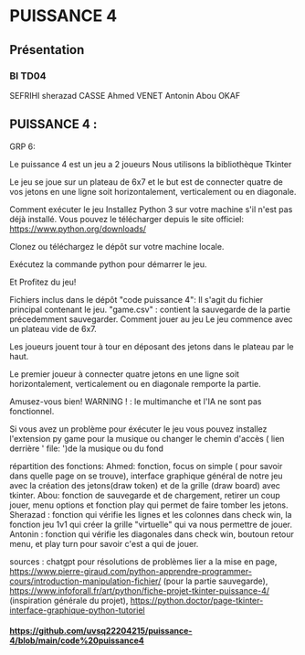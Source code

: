 # PUISSANCE 4
## Présentation
### BI TD04 
SEFRIHI sherazad
CASSE Ahmed
VENET Antonin 
Abou OKAF

 ## PUISSANCE 4 : 
 GRP 6:
 
 Le puissance 4 est un jeu a 2 joueurs
 Nous utilisons la bibliothèque Tkinter

 Le jeu se joue sur un plateau de 6x7 et le but est de connecter quatre de vos jetons en une ligne soit horizontalement, verticalement ou en diagonale.

Comment exécuter le jeu
Installez Python 3 sur votre machine s'il n'est pas déjà installé. Vous pouvez le télécharger depuis le site officiel: https://www.python.org/downloads/

Clonez ou téléchargez le dépôt sur votre machine locale.

Exécutez la commande python pour démarrer le jeu.

Et Profitez du jeu!

Fichiers inclus dans le dépôt
"code puissance 4": Il s'agit du fichier principal contenant le jeu.
"game.csv" : contient la sauvegarde de la partie précedemment sauvegarder.
Comment jouer au jeu
Le jeu commence avec un plateau vide de 6x7.

Les joueurs jouent tour à tour en déposant des jetons dans le plateau par le haut.

Le premier joueur à connecter quatre jetons en une ligne soit horizontalement, verticalement ou en diagonale remporte la partie.

Amusez-vous bien!
WARNING ! : le multimanche et l'IA ne sont pas fonctionnel.

Si vous avez un problème pour éxécuter le jeu vous pouvez installez l'extension py game pour la musique ou changer le chemin d'accès ( lien derrière ' file: ')de la musique ou du fond 

répartition des fonctions:
Ahmed: fonction, focus on simple ( pour savoir dans quelle page on se trouve), interface graphique général de notre jeu avec la création des jetons(draw token) et de la grille (draw board) avec tkinter.
Abou: fonction de sauvegarde et de chargement, retirer un coup jouer, menu options et fonction play qui permet de faire tomber les jetons.
Sherazad : fonction qui vérifie les lignes et les colonnes dans check win, la fonction jeu 1v1 qui créer la grille "virtuelle" qui va nous permettre de jouer.
Antonin : fonction qui vérifie les diagonales dans check win, boutoun retour menu, et play turn pour savoir c'est a qui de jouer.


sources : chatgpt pour résolutions de problèmes lier a la mise en page, https://www.pierre-giraud.com/python-apprendre-programmer-cours/introduction-manipulation-fichier/  (pour la partie sauvegarde), https://www.infoforall.fr/art/python/fiche-projet-tkinter-puissance-4/ (inspiration générale du projet), https://python.doctor/page-tkinter-interface-graphique-python-tutoriel

#### https://github.com/uvsq22204215/puissance-4/blob/main/code%20puissance4
